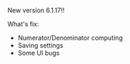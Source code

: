 New version 6.1.17!!

What's fix:

- Numerator/Denominator computing
- Saving settings
- Some UI bugs
